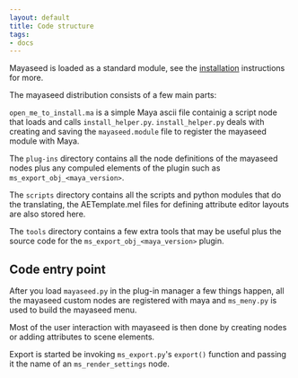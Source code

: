 ```yaml
---
layout: default
title: Code structure
tags:
- docs
---
```


Mayaseed is loaded as a standard module, see the [installation](/docs/Installation) instructions for more.

The mayaseed distribution consists of a few main parts:

`open_me_to_install.ma` is a simple Maya ascii file containig a script node that loads and calls `install_helper.py`. `install_helper.py` deals with creating and saving the `mayaseed.module` file to register the mayaseed module with Maya.

The `plug-ins` directory contains all the node definitions of the mayaseed nodes plus any compuled elements of the plugin such as `ms_export_obj_<maya_version>`.

The `scripts` directory contains all the scripts and python modules that do the translating, the AETemplate.mel files for defining attribute editor layouts are also stored here.

The `tools` directory contains a few extra tools that may be useful plus the source code for the `ms_export_obj_<maya_version>` plugin.


Code entry point
----------------

After you load `mayaseed.py` in the plug-in manager a few things happen,    all the mayaseed custom nodes are registered with maya and `ms_meny.py` is used to build the mayaseed menu.

Most of the user interaction with mayaseed is then done by creating nodes or adding attributes to scene elements.

Export is started be invoking `ms_export.py`'s `export()` function and passing it the name of an `ms_render_settings` node.


